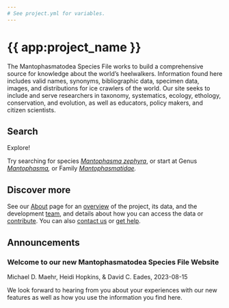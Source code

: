 ```yaml
---
# See project.yml for variables.
---
```

# {{ app:project_name }}
The Mantophasmatodea Species File works to build a comprehensive source for knowledge about the world’s heelwalkers. Information found here includes valid names, synonyms, bibliographic data, specimen data, images, and distributions for ice crawlers of the world. Our site seeks to include and serve researchers in taxonomy, systematics, ecology, ethology, conservation, and evolution, as well as educators, policy makers, and citizen scientists.

## Search

<autocomplete-otu class="w-80 place-content-center" placeholder="Search by taxon name"/>

Explore!

Try searching for species _[Mantophasma zephyra](http://mantophasmatodea.speciesfile.org/Common/basic/Taxa.aspx?TaxonNameID=1220602)_, or start at Genus _[Mantophasma](http://mantophasmatodea.speciesfile.org/Common/basic/Taxa.aspx?TaxonNameID=1220590),_  or Family _[Mantophasmatidae](http://mantophasmatodea.speciesfile.org/Common/basic/Taxa.aspx?TaxonNameID=1220573)._

## Discover more
See our [About](about) page for an [overview](about#overview) of the project, its data, and the development [team](about#team), and details about how you can access the data or [contribute](about#contribute-or-get-help). You can also [contact us](about#contribute-or-get-help) or [get help](about#contribute-or-get-help). 

## Announcements
### Welcome to our new Mantophasmatodea Species File Website
Michael D. Maehr, Heidi Hopkins, & David C. Eades, 2023-08-15
<p>We look forward to hearing from you about your experiences with our new features as well as how you use the information you find here.</p>



